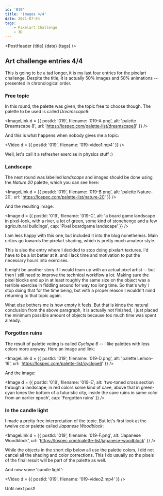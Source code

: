 ```yaml
---
id: '019'
title: 'Images 4/4'
date: 2021-07-04
tags:
    - Pixelart Challenge
    - 3D
---
```




<script>
    import Image from '$lib/Image.svelte'
    import ImageLink from '$lib/ImageLink.svelte'
    import Video from '$lib/Video.svelte'
	import PostHeader from '$lib/PostHeader.svelte'
</script>



<PostHeader {title} {date} {tags} />

## Art challenge entries 4/4

This is going to be a tad longer, it is my last four entries for the pixelart challenge. Despite the title, it is actually 50% images and 50% animations -- presented in chronological order.

### Free topic

In this round, the palette was given, the topic free to choose though. The palette to be used is called *Dreamscape8*:

<ImageLink d = {{ postId: '019', filename: '019-A.png',
	alt: 'palette Dreamscape 8',
    url: 'https://lospec.com/palette-list/dreamscape8'
}} />

And this is what happens when nobody gives me a topic:

<Video d = {{ postId: '019', filename: '019-video1.mp4' }} />

Well, let's call it a refresher exercise in physics stuff :)

### Landscape

The next round was labelled *landscape* and images should be done using the *Nature 20* palette, which you can see here:

<ImageLink d = {{ postId: '019', filename: '019-B.png',
	alt: 'palette Nature-20',
    url: 'https://lospec.com/palette-list/nature-20'
}} />

And the resulting image:

<Image d = {{ postId: '019', filename: '019-C',
	alt: 'a board game landscape in pixel-look, with a river, a lot of green, some kind of stonehenge and a few agricultural buildings',
	cap: 'Pixel boardgame landscape'
}} />

I am less happy with this one, but included it into the blog nonetheless. Main critics go towards the pixelart shading, which is pretty much amateur style.

This is also the entry where I decided to stop doing pixelart textures. I'd have to be a lot better at it, and I lack time and motivation to put the necessary hours into exercises.

It might be another story if I would team up with an actual pixel artist -- but then I still need to improve the technical workflow a lot. Making sure the pixel blocks end up in at least roughly the same size on the object was a terrible exercise in fiddling around for way too long time. So that's why I stop doing that for the time being, but with a proper reason I wouldn't mind returning to that topic again.

What else bothers me is how empty it feels. But that is kinda the natural conclusion from the above paragraph, it is actually not finished, I just placed the minimum possible amount of objects because too much time was spent already.

### Forgotten ruins

The result of palette voting is called *Cyclope 6* -- I like palettes with less colors more anyway. Here an image and link:

<ImageLink d = {{ postId: '019', filename: '019-D.png',
	alt: 'palette Lemon-16',
    url: 'https://lospec.com/palette-list/cyclope6'
}} />

And the image:

<Image d = {{ postId: '019', filename: '019-E',
	alt: 'two-toned cross section through a landscape; in red colors some kind of cave, above that in green-cyan tones the bottom of a futuristic city, inside the cave ruins in same color from an earlier epoch',
	cap: 'Forgotten ruins'
}} />

### In the candle light

I made a pretty free interpretation of the topic. But let's first look at the twelve color palette called *Japanese Woodblock*:

<ImageLink d = {{ postId: '019', filename: '019-F.png',
	alt: 'Japanese Woodblock',
    url: 'https://lospec.com/palette-list/japanese-woodblock'
}} />

While the objects in the short clip below all use the palette colors, I did not cancel all the shading and color corrections. This I do usually so the pixels of the final result will be part of the palette as well.

And now some 'candle light':

<Video d = {{ postId: '019', filename: '019-video2.mp4' }} />

Until next post!